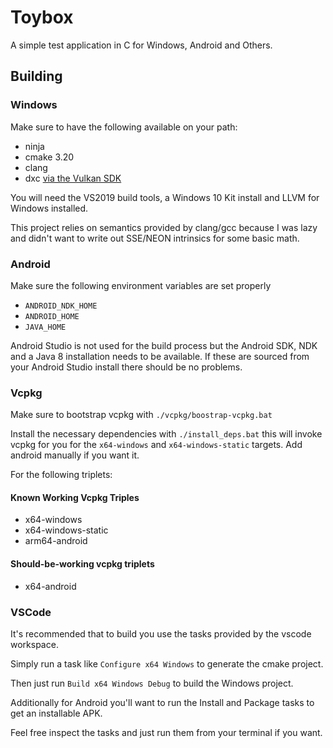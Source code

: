 # Toybox

A simple test application in C for Windows, Android and Others. 

## Building

### Windows
Make sure to have the following available on your path:
* ninja
* cmake 3.20
* clang
* dxc [via the Vulkan SDK](https://vulkan.lunarg.com/)

You will need the VS2019 build tools, a Windows 10 Kit install and LLVM for Windows installed.

This project relies on semantics provided by clang/gcc because I was lazy and didn't want to write out SSE/NEON intrinsics for some basic math.

### Android
Make sure the following environment variables are set properly
* `ANDROID_NDK_HOME`
* `ANDROID_HOME`
* `JAVA_HOME`

Android Studio is not used for the build process but the Android SDK, NDK and a Java 8 installation needs to be available. If these are sourced from your Android Studio install there should be no problems.

### Vcpkg
Make sure to bootstrap vcpkg with `./vcpkg/boostrap-vcpkg.bat`

Install the necessary dependencies with `./install_deps.bat` this will
invoke vcpkg for you for the `x64-windows` and `x64-windows-static` targets. 
Add android manually if you want it.

For the following triplets:

#### Known Working Vcpkg Triples
* x64-windows
* x64-windows-static
* arm64-android

#### Should-be-working vcpkg triplets
* x64-android

### VSCode

It's recommended that to build you use the tasks provided by the vscode workspace.

Simply run a task like `Configure x64 Windows` to generate the cmake project.

Then just run `Build x64 Windows Debug` to build the Windows project.

Additionally for Android you'll want to run the Install and Package tasks to get an installable APK. 

Feel free inspect the tasks and just run them from your terminal if you want.